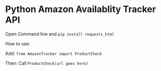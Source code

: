 # Python Amazon Availablity Tracker API


Open Command line and `pip install requests_html`


How to use:


Add: `from AmazonTracker import ProductCheck`


Then: Call `ProductCheck(url goes here)`